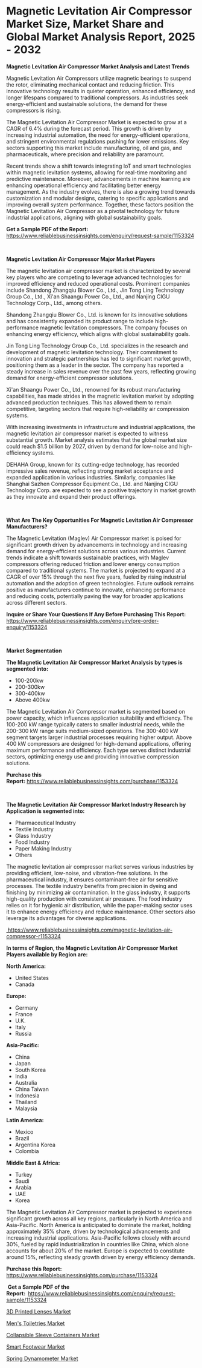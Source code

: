 <p><h1>Magnetic Levitation Air Compressor Market Size, Market Share and Global Market Analysis Report, 2025 - 2032</h1></p><p><strong>Magnetic Levitation Air Compressor Market Analysis and Latest Trends</strong></p>
<p><p>Magnetic Levitation Air Compressors utilize magnetic bearings to suspend the rotor, eliminating mechanical contact and reducing friction. This innovative technology results in quieter operation, enhanced efficiency, and longer lifespans compared to traditional compressors. As industries seek energy-efficient and sustainable solutions, the demand for these compressors is rising.</p><p>The Magnetic Levitation Air Compressor Market is expected to grow at a CAGR of 6.4% during the forecast period. This growth is driven by increasing industrial automation, the need for energy-efficient operations, and stringent environmental regulations pushing for lower emissions. Key sectors supporting this market include manufacturing, oil and gas, and pharmaceuticals, where precision and reliability are paramount.</p><p>Recent trends show a shift towards integrating IoT and smart technologies within magnetic levitation systems, allowing for real-time monitoring and predictive maintenance. Moreover, advancements in machine learning are enhancing operational efficiency and facilitating better energy management. As the industry evolves, there is also a growing trend towards customization and modular designs, catering to specific applications and improving overall system performance. Together, these factors position the Magnetic Levitation Air Compressor as a pivotal technology for future industrial applications, aligning with global sustainability goals.</p></p>
<p><strong>Get a Sample PDF of the Report:&nbsp;</strong> <a href="https://www.reliablebusinessinsights.com/enquiry/request-sample/1153324?utm_campaign=1113&utm_medium=2&utm_source=Github&utm_content=ia&utm_term=28022025&utm_id=magnetic-levitation-air-compressor">https://www.reliablebusinessinsights.com/enquiry/request-sample/1153324</a></p>
<p>&nbsp;</p>
<p><strong>Magnetic Levitation Air Compressor Major Market Players</strong></p>
<p><p>The magnetic levitation air compressor market is characterized by several key players who are competing to leverage advanced technologies for improved efficiency and reduced operational costs. Prominent companies include Shandong Zhangqiu Blower Co., Ltd., Jin Tong Ling Technology Group Co., Ltd., Xi'an Shaangu Power Co., Ltd., and Nanjing CIGU Technology Corp., Ltd., among others.</p><p>Shandong Zhangqiu Blower Co., Ltd. is known for its innovative solutions and has consistently expanded its product range to include high-performance magnetic levitation compressors. The company focuses on enhancing energy efficiency, which aligns with global sustainability goals.</p><p>Jin Tong Ling Technology Group Co., Ltd. specializes in the research and development of magnetic levitation technology. Their commitment to innovation and strategic partnerships has led to significant market growth, positioning them as a leader in the sector. The company has reported a steady increase in sales revenue over the past few years, reflecting growing demand for energy-efficient compressor solutions.</p><p>Xi'an Shaangu Power Co., Ltd., renowned for its robust manufacturing capabilities, has made strides in the magnetic levitation market by adopting advanced production techniques. This has allowed them to remain competitive, targeting sectors that require high-reliability air compression systems.</p><p>With increasing investments in infrastructure and industrial applications, the magnetic levitation air compressor market is expected to witness substantial growth. Market analysis estimates that the global market size could reach $1.5 billion by 2027, driven by demand for low-noise and high-efficiency systems.</p><p>DEHAHA Group, known for its cutting-edge technology, has recorded impressive sales revenue, reflecting strong market acceptance and expanded application in various industries. Similarly, companies like Shanghai Sazhen Compressor Equipment Co., Ltd. and Nanjing CIGU Technology Corp. are expected to see a positive trajectory in market growth as they innovate and expand their product offerings.</p></p>
<p>&nbsp;</p>
<p><strong>What Are The Key Opportunities For Magnetic Levitation Air Compressor Manufacturers?</strong></p>
<p><p>The Magnetic Levitation (Maglev) Air Compressor market is poised for significant growth driven by advancements in technology and increasing demand for energy-efficient solutions across various industries. Current trends indicate a shift towards sustainable practices, with Maglev compressors offering reduced friction and lower energy consumption compared to traditional systems. The market is projected to expand at a CAGR of over 15% through the next five years, fueled by rising industrial automation and the adoption of green technologies. Future outlook remains positive as manufacturers continue to innovate, enhancing performance and reducing costs, potentially paving the way for broader applications across different sectors.</p></p>
<p><strong>Inquire or Share Your Questions If Any Before Purchasing This Report:</strong> <a href="https://www.reliablebusinessinsights.com/enquiry/pre-order-enquiry/1153324?utm_campaign=1113&utm_medium=2&utm_source=Github&utm_content=ia&utm_term=28022025&utm_id=magnetic-levitation-air-compressor">https://www.reliablebusinessinsights.com/enquiry/pre-order-enquiry/1153324</a></p>
<p>&nbsp;</p>
<p><strong>Market Segmentation</strong></p>
<p><strong>The Magnetic Levitation Air Compressor Market Analysis by types is segmented into:</strong></p>
<p><ul><li>100-200kw</li><li>200-300kw</li><li>300-400kw</li><li>Above 400kw</li></ul></p>
<p><p>The Magnetic Levitation Air Compressor market is segmented based on power capacity, which influences application suitability and efficiency. The 100-200 kW range typically caters to smaller industrial needs, while the 200-300 kW range suits medium-sized operations. The 300-400 kW segment targets larger industrial processes requiring higher output. Above 400 kW compressors are designed for high-demand applications, offering maximum performance and efficiency. Each type serves distinct industrial sectors, optimizing energy use and providing innovative compression solutions.</p></p>
<p><strong>Purchase this Report:&nbsp;</strong><a href="https://www.reliablebusinessinsights.com/purchase/1153324?utm_campaign=1113&utm_medium=2&utm_source=Github&utm_content=ia&utm_term=28022025&utm_id=magnetic-levitation-air-compressor">https://www.reliablebusinessinsights.com/purchase/1153324</a></p>
<p>&nbsp;</p>
<p><strong>The Magnetic Levitation Air Compressor Market Industry Research by Application is segmented into:</strong></p>
<p><ul><li>Pharmaceutical Industry</li><li>Textile Industry</li><li>Glass Industry</li><li>Food Industry</li><li>Paper Making Industry</li><li>Others</li></ul></p>
<p><p>The magnetic levitation air compressor market serves various industries by providing efficient, low-noise, and vibration-free solutions. In the pharmaceutical industry, it ensures contaminant-free air for sensitive processes. The textile industry benefits from precision in dyeing and finishing by minimizing air contamination. In the glass industry, it supports high-quality production with consistent air pressure. The food industry relies on it for hygienic air distribution, while the paper-making sector uses it to enhance energy efficiency and reduce maintenance. Other sectors also leverage its advantages for diverse applications.</p></p>
<p><a href="https://www.reliablebusinessinsights.com/magnetic-levitation-air-compressor-r1153324?utm_campaign=1113&utm_medium=2&utm_source=Github&utm_content=ia&utm_term=28022025&utm_id=magnetic-levitation-air-compressor">&nbsp;https://www.reliablebusinessinsights.com/magnetic-levitation-air-compressor-r1153324</a></p>
<p><strong>In terms of Region, the Magnetic Levitation Air Compressor Market Players available by Region are:</strong></p>
<p>
    <p> <strong> North America: </strong>
        <ul>
            <li>United States</li>
            <li>Canada</li>
        </ul>
        </p> 
    <p> <strong> Europe: </strong>
        <ul>
            <li>Germany</li>
            <li>France</li>
            <li>U.K.</li>
            <li>Italy</li>
            <li>Russia</li>
        </ul>
        </p> 
    <p> <strong> Asia-Pacific: </strong>
        <ul>
            <li>China</li>
            <li>Japan</li>
            <li>South Korea</li>
            <li>India</li>
            <li>Australia</li>
            <li>China Taiwan</li>
            <li>Indonesia</li>
            <li>Thailand</li>
            <li>Malaysia</li>
        </ul>
        </p> 
    <p> <strong> Latin America: </strong>
        <ul>
            <li>Mexico</li>
            <li>Brazil</li>
            <li>Argentina Korea</li>
            <li>Colombia</li>
        </ul>
        </p> 
    <p> <strong> Middle East & Africa: </strong>
        <ul>
            <li>Turkey</li>
            <li>Saudi</li>
            <li>Arabia</li>
            <li>UAE</li>
            <li>Korea</li>
        </ul>
    </p>
    </p>
<p><p>The Magnetic Levitation Air Compressor market is projected to experience significant growth across all key regions, particularly in North America and Asia-Pacific. North America is anticipated to dominate the market, holding approximately 35% share, driven by technological advancements and increasing industrial applications. Asia-Pacific follows closely with around 30%, fueled by rapid industrialization in countries like China, which alone accounts for about 20% of the market. Europe is expected to constitute around 15%, reflecting steady growth driven by energy efficiency demands.</p></p>
<p><strong>Purchase this Report: </strong><a href="https://www.reliablebusinessinsights.com/purchase/1153324?utm_campaign=1113&utm_medium=2&utm_source=Github&utm_content=ia&utm_term=28022025&utm_id=magnetic-levitation-air-compressor">https://www.reliablebusinessinsights.com/purchase/1153324</a></p>
<p>&nbsp;<strong>Get a Sample PDF of the Report:&nbsp;&nbsp;</strong><a href="https://www.reliablebusinessinsights.com/enquiry/request-sample/1153324?utm_campaign=1113&utm_medium=2&utm_source=Github&utm_content=ia&utm_term=28022025&utm_id=magnetic-levitation-air-compressor">https://www.reliablebusinessinsights.com/enquiry/request-sample/1153324</a></p>
<p><strong></strong></p>
<p><p><a href="https://github.com/semiensamuel72378/Market-Research-Report-List-1/blob/main/3d-printed-lenses-market.md?utm_campaign=1113&utm_medium=2&utm_source=Github&utm_content=ia&utm_term=28022025&utm_id=magnetic-levitation-air-compressor">3D Printed Lenses Market</a></p><p><a href="https://github.com/hunanuzmez/Market-Research-Report-List-1/blob/main/mens-toiletries-market.md?utm_campaign=1113&utm_medium=2&utm_source=Github&utm_content=ia&utm_term=28022025&utm_id=magnetic-levitation-air-compressor">Men's Toiletries Market</a></p><p><a href="https://github.com/chikenmhamdi/Market-Research-Report-List-1/blob/main/collapsible-sleeve-containers-market.md?utm_campaign=1113&utm_medium=2&utm_source=Github&utm_content=ia&utm_term=28022025&utm_id=magnetic-levitation-air-compressor">Collapsible Sleeve Containers Market</a></p><p><a href="https://github.com/mriwacraane/Market-Research-Report-List-1/blob/main/smart-footwear-market.md?utm_campaign=1113&utm_medium=2&utm_source=Github&utm_content=ia&utm_term=28022025&utm_id=magnetic-levitation-air-compressor">Smart Footwear Market</a></p><p><a href="https://github.com/benhaeneye/Market-Research-Report-List-1/blob/main/spring-dynamometer-market.md?utm_campaign=1113&utm_medium=2&utm_source=Github&utm_content=ia&utm_term=28022025&utm_id=magnetic-levitation-air-compressor">Spring Dynamometer Market</a></p></p>